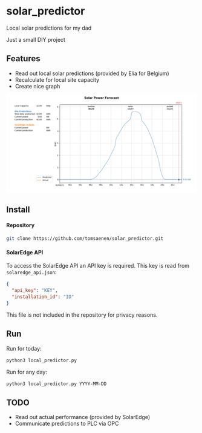 # solar_predictor
Local solar predictions for my dad

Just a small DIY project

## Features
- Read out local solar predictions (provided by Elia for Belgium)
- Recalculate for local site capacity
- Create nice graph

![plot.png](./plot.png)

## Install

#### Repository
```bash
git clone https://github.com/tomsaenen/solar_predictor.git
```

#### SolarEdge API
To access the SolarEdge API an API key is required. This key is read from `solaredge_api.json`:
```json
{
  "api_key": "KEY",
  "installation_id": "ID"
}
```
This file is not included in the repository for privacy reasons.

## Run
Run for today:
```bash
python3 local_predictor.py
```

Run for any day:
```bash
python3 local_predictor.py YYYY-MM-DD
```

## TODO
- Read out actual performance (provided by SolarEdge)
- Communicate predictions to PLC via OPC
